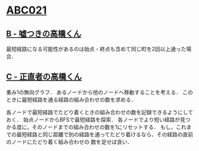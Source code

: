 # [ABC021](https://beta.atcoder.jp/contests/abc021)

## [B - 嘘つきの高橋くん](https://beta.atcoder.jp/contests/abc021/tasks/abc021_b)

最短経路になる可能性があるのは始点・終点も含めて同じ町を2回以上通った場合．

## [C - 正直者の高橋くん](https://beta.atcoder.jp/contests/abc021/tasks/abc021_c)

重み1の無向グラフ．
あるノードから他のノードへ移動することを考える．
このときに最短経路を通る経路の組み合わせの数を求める．

各ノードで最短経路でたどり着くときの組み合わせの数を記録できるようにしておく．
始点ノードからBFSで最短経路を探索．
各ノードでより短い経路が見つかる度に，そのノードまでの組み合わせの数を1にリセットする．
もし，これまでの最短経路と同じ距離で別の経路を通ってたどり着けるなら、その経路の直前のノードにたどり着く組み合わせの
数を足せば良い．
